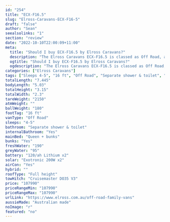 ```yaml
---
id: "254"
title: "ECX-F16.5"
slug: "Elross-Caravans-ECX-F16-5"
draft: "false"
author: "Sean"
seealsolinks: "1"
section: "review"
date: "2022-10-10T22:00:09+11:00"
meta:
  title: "Should I buy ECX-F16.5 by Elross Caravans?"
  description: "The Elross Caravans ECX-F16.5 is classed as Off Road, and sleeps 4-5 people. It is Australian made and comes in at 16 ft. It generally has Separate shower & toilet."
  ogtitle: "Should I buy ECX-F16.5 by Elross Caravans?"
  ogdescription: "The Elross Caravans ECX-F16.5 is classed as Off Road, and sleeps 4-5 people. It is Australian made and comes in at 16 ft. It generally has Separate shower & toilet."
categories: ["Elross Caravans"]
tags: ["Sleeps 4-5", "16 ft", "Off Road", "Separate shower & toilet", "Full height", "Over 100k", "Australian made"]
totalLength: "7.445"
bodyLength: "5.03"
totalHeight: "3.15"
totalWidth: "2.3"
tareWeight: "2150"
atmWeight: ""
ballWeight: "180"
footTag: "16 ft"
vanType: "Off Road"
sleeps: "4-5"
bathroom: "Separate shower & toilet"
internalBathroom: "Yes"
mainBed: "Queen + bunks"
bunks: "Yes"
freshWater: "190"
greyWater: "95"
battery: "120/ah Lithium x2"
solar: "Exotronic 200W x2"
airCon: "Yes"
hybrid: ""
roofType: "Full height"
towHitch: "Cruisemaster DO35 V3"
price: "107990"
priceRangeMin: "107990"
priceRangeMax: "107990"
urlLink: "https://www.elross.com.au/off-road-family-vans"
aussieMade: "Australian made"
noImage: "r"
featured: "no"
---
```

